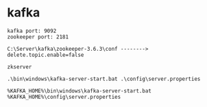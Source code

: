 # kafka

	kafka port: 9092
	zookeeper port: 2181
	
	C:\Server\kafka\zookeeper-3.6.3\conf --------> delete.topic.enable=false
	
	zkserver

	.\bin\windows\kafka-server-start.bat .\config\server.properties

	%KAFKA_HOME%\bin\windows\kafka-server-start.bat %KAFKA_HOME%\config\server.properties
